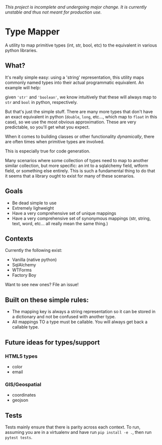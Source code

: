 *This project is incomplete and undergoing major change. It is currently unstable and thus not meant for production use.*

# Type Mapper

A utility to map primitive types (int, str, bool, etc) to the equivalent in various python libraries.

## What?

It's really simple easy: using a 'string' representation, this utility maps commonly named types into their actual programmatic equivalent. An example will help:

given `'str'` and `'boolean'`, we know intuitively that these will always map to `str` and `bool` in python, respectively.

But that's just the simple stuff. There are many more types that don't have an exact equivalent in python (`double`, `long`, etc..., which map to `float` in this case), so we use the most obvious approximation. These are very predictable, so you'll get what you expect.

When it comes to building classes or other functionality *dynamically*, there are often times when primitive types are involved.

This is especially true for code generation.

Many scenarios where some collection of types need to map to another similar collection, but more specific: an int to a sqlalchemy field, wtform field, or something else entirely. This is such a fundamental thing to do that it seems that a library ought to exist for many of these scenarios.

## Goals

* Be dead simple to use
* Extremely lighweight
* Have a very comprehensive set of unique mappings
* Have a very comprehensive set of synonymous mappings (str, string, text, word, etc... all really mean the same thing.)

## Contexts

Currently the following exist:

* Vanilla (native python)
* SqlAlchemy
* WTForms
* Factory Boy

Want to see new ones? File an issue!

## Built on these simple rules:

* The mapping key is always a string representation so it can be stored in a dictionary and not be confused with another type.
* All mappings TO a type must be callable. You will always get back a callable type.

## Future ideas for types/support

### HTML5 types

* color
* email

### GIS/Geospatial

* coordinates
* geojson

## Tests

Tests mainly ensure that there is parity across each context. To run, assuming you are in a virtualenv and have run `pip install -e .`, then run `pytest tests`.
